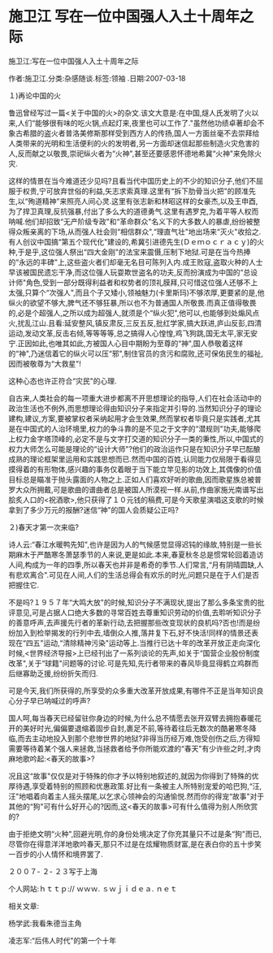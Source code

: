 # 施卫江  写在一位中国强人入土十周年之际

施卫江:写在一位中国强人入土十周年之际

作者:施卫江.分类:杂感随谈.标签:领袖 .日期:2007-03-18

１)再论中国的火

鲁迅曾经写过一篇<关于中国的火>的杂文.该文大意是:在中国,燧人氏发明了火以来,人们“能够很有味的吃火锅,点起灯来,夜里也可以工作了."虽然他功绩卓著却会不象古希腊的盗火者普洛美修斯那样受到西方人的传扬,国人一方面丝毫不去崇拜给人类带来的光明和生活便利的火的发明者,另一方面却迷信起那些制造火灾危害的人,反而献之以敬畏,崇祀纵火者为“火神",甚至还要感恩怀德地希冀“火神"来免除火灾.

这样的情景在当今难道还少见吗?且看当代中国历史上的不少的知识分子,他们不屈服于权贵,宁可放弃世俗的利益,矢志求索真理.这里有“拆下肋骨当火把"的顾准先生,以“殉道精神"来照亮人间心灵.这里有张志新和林昭这样的女豪杰,以及王申酉,为了捍卫真理,反抗强暴,付出了多么大的道德勇气.这里有遇罗克,为着平等人权而呐喊.他们却招致“无产阶级专政"和“革命群众"名义下的大多数人的暴虐,纷纷被整得众叛亲离的下场,从而强人社会则“相信群众",“理直气壮"地出场来“灭火"收拾之.有人创议中国搞“第五个现代化"建设的,希冀引进德先生(Ｄｅｍｏｃｒａｃｙ)的火种,于是乎,这位强人祭出“四大金刚"的法宝来震慑,压制下地狱.可是在当今热捧的“永远的丰碑"上,这些盗火者们却毫无名目可陈列入内.成王败寇,盗取火种的人士早该被国民遗忘干净,而这位强人玩耍欺世盗名的功夫,反而扮演成为中国的“总设计师"角色,受到一部分既得利益者和权势者的顶礼膜拜,只可惜这位强人还够不上太强,只算个“次强人",而且个子又矮小,领袖魅力(卡里斯玛)不够浓厚,更要紧的是,他纵火的欲望不够大,脾气还不够狂暴,所以也不为普通国人所敬畏.而真正值得敬畏的,必是个超强人,之所以成为超强人,就须是个“纵火犯",他可以,也能够到处煽风点火,扰乱江山.且看:延安整风,镇反肃反,三反五反,批红学家,搞大跃进,庐山反彭,四清运动,发动文革,反击右倾,等等等等,总之搞得人心惶惶,鸡飞狗跳,国无太平,家无安宁.正因如此,也唯其如此,方被国人心目中期盼为至尊的“神",国人恭敬着这样的“神",乃迷信着它的纵火可以压“邪",制住官员的贪污和腐败,还可保佑民生的福祉,因而被敬尊为“大救星"!

这种心态也许正符合“灾民"的心理.

自古来,人类社会的每一项重大进步都离不开思想理论的指导,人们在社会活动中的政治生活也不例外,而思想理论得由知识分子来指定并引导的.当然知识分子的理论建构,建议,方案,要被掌权者采纳起用才会生效果,然而掌权者毕竟只是实践者,尤其是在中国式的人治环境里,权力的争斗靠的是不见之于文字的“潜规则"功夫,能够爬上权力金字塔顶峰的,必定不是与文字打交道的知识分子一类的秉性,所以,中国式的权力大师怎么可能是理论的“设计大师"?他们的政治运作只是在知识分子早已酝酿成熟的理论框架里运用和实践思想而已.然而中国的百姓,认同能力仅局限于看得见摸得着的有形物体,感兴趣的事务仅着眼于当下能立竿见影的功效上,其偶像的价值目标总是瞄准于抛头露面的人物之上.正如人们喜欢好听的歌曲,因而歌星族总被普罗大众所拥戴,可是歌曲的谱曲者总是被国人所漠视一样.从前,作曲家施光南谱写出脍炙人口的<祝酒歌>,他只获得了１０元钱的稿费,可是今天歌星演唱这支歌的时候拿到了多少万元的报酬?迷信“神"的国人会质疑公正吗?

２)春天才第一次来临?

诗人云:“春江水暖鸭先知",也许是因为人的气候感觉显得迟钝的缘故,特别是一些长期麻木于严酷寒冬萧瑟季节的人来说,更是如此.本来,春夏秋冬总是惯常轮回着造访人间,构成为一年的四季,所以春天也并非是希奇的季节.人们常言,“月有阴晴圆缺,人有悲欢离合".可见在人间,人们的生活总得会有欢乐的时光,问题只是在于人们是否把握住它.

不是吗?１９５７年“大鸣大放"的时候,知识分子不满现状,提出了那么多条宝贵的批评意见,可是占据人口绝大多数的寻常百姓去尊重知识劳动的价值,去聆听知识分子的善意呼声,去声援先行者的革新行动,去把握那些改变现状的良机吗?否也!而是纷纷加入到检举揭发的行列中去,墙倒众人推,落井复下石,好不快活!同样的情景还表现在“四五"运动,“清除精神污染"运动等上.当推行已达十年的改革开放正走向深化时候,<世界经济导报>上已经刊出了一系列谈论的先声,如关于“国营企业股份制度改革",关于“球籍"问题等的讨论.可是先知,先行者带来的春风毕竟显得鹤立鸡群而后继寡助乏援,纷纷折矢而归.

可是今天,我们所获得的,所享受的众多重大改革开放成果,有哪件不正是当年知识良心分子早已呐喊过的呼声?

国人呵,每当春天已经留驻你身边的时候,为什么总不情愿去张开双臂去拥抱春暖花开的美好时光,偏偏要退缩着固步自封,裹足不前,等待着往后无数次的酷暑寒冬降临,而去主动地投入到那个悲惨世界的地狱?非得当历经万难,饱受创伤之后,方得知需要等待着某个强人来拯救,当拯救者给予你所能欢渡的“春天"有少许些之时,才肉麻地歌吟起:<春天的故事>?

况且这“故事"仅仅是对于特殊的你才予以特别地叙述的,就因为你得到了特殊的优厚待遇,享受着特别的照顾和优惠政策.好比有一条被主人所特别宠爱的哈巴狗,“汪,汪"地唱着向着主人摇头摆尾,以乞求心领神会的沟通愉悦.然而你的得宠“故事"对于其他的“狗"可有什么好开心的?因而,这<春天的故事>可有什么值得为别人所欣赏的?

由于拒绝文明“火种",回避光明,你的身份处境决定了你充其量只不过是条“狗"而已,尽管你在得意洋洋地歌吟春天,那只不过是在炫耀物质财富,是在表白你的五十步笑一百步的小人情怀和境界罢了.

２００７- ２- ２３写于上海

个人网站:ｈｔｔｐ:// ｗｗｗ. ｓｗｊｉｄｅａ. ｎｅｔ



相关文章:

杨学武:我看朱德当主角

凌志军:“后伟人时代"的第一个十年